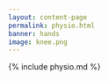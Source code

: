 ```yaml
---
layout: content-page
permalink: physio.html
banner: hands
image: knee.png
---
```

{% include physio.md %}
